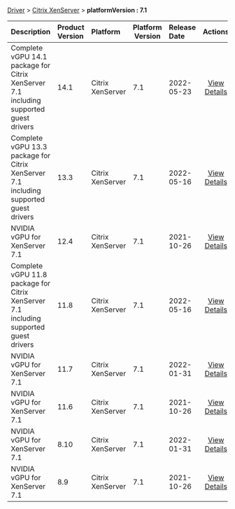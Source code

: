 
[Driver](/README.md)  >  [Citrix XenServer](/index/Driver/Citrix_XenServer.md)  >  **platformVersion : 7.1**



| Description            | Product Version    | Platform                | Platform Version           | Release Date           |             Actions              |
| ---------------------- | :----------------- | :---------------------- | -------------------------- | :--------------------- | :------------------------------: |
| Complete vGPU 14.1 package for Citrix XenServer 7.1 including supported guest drivers | 14.1 | Citrix XenServer | 7.1 | 2022-05-23 | [View Details](/details/21818b_Complete_vGPU_14.1_package_for_Citrix_XenServer_7.1_including_supported_guest_drivers.md) |
| Complete vGPU 13.3 package for Citrix XenServer 7.1 including supported guest drivers | 13.3 | Citrix XenServer | 7.1 | 2022-05-16 | [View Details](/details/ac7170_Complete_vGPU_13.3_package_for_Citrix_XenServer_7.1_including_supported_guest_drivers.md) |
| NVIDIA vGPU for XenServer 7.1 | 12.4 | Citrix XenServer | 7.1 | 2021-10-26 | [View Details](/details/68dffb_NVIDIA_vGPU_for_XenServer_7.1.md) |
| Complete vGPU 11.8 package for Citrix XenServer 7.1 including supported guest drivers | 11.8 | Citrix XenServer | 7.1 | 2022-05-16 | [View Details](/details/07fec7_Complete_vGPU_11.8_package_for_Citrix_XenServer_7.1_including_supported_guest_drivers.md) |
| NVIDIA vGPU for XenServer 7.1 | 11.7 | Citrix XenServer | 7.1 | 2022-01-31 | [View Details](/details/a1dba5_NVIDIA_vGPU_for_XenServer_7.1.md) |
| NVIDIA vGPU for XenServer 7.1 | 11.6 | Citrix XenServer | 7.1 | 2021-10-26 | [View Details](/details/2cff71_NVIDIA_vGPU_for_XenServer_7.1.md) |
| NVIDIA vGPU for XenServer 7.1 | 8.10 | Citrix XenServer | 7.1 | 2022-01-31 | [View Details](/details/2bd5eb_NVIDIA_vGPU_for_XenServer_7.1.md) |
| NVIDIA vGPU for XenServer 7.1 | 8.9 | Citrix XenServer | 7.1 | 2021-10-26 | [View Details](/details/03af0c_NVIDIA_vGPU_for_XenServer_7.1.md) |
